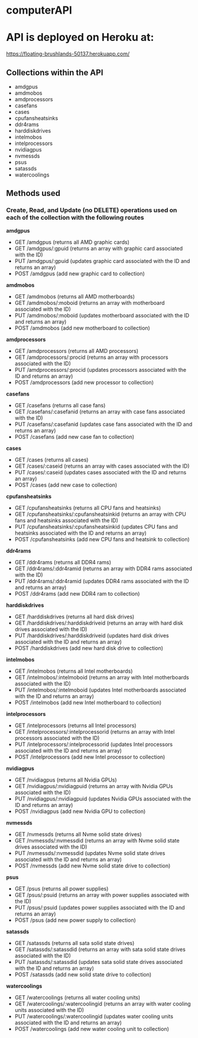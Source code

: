 # computerAPI

# API is deployed on Heroku at:

https://floating-brushlands-50137.herokuapp.com/

## Collections within the API

- amdgpus
- amdmobos
- amdprocessors
- casefans
- cases
- cpufansheatsinks
- ddr4rams
- harddiskdrives
- intelmobos
- intelprocessors
- nvidiagpus
- nvmessds
- psus
- satassds
- watercoolings

## Methods used

### Create, Read, and Update (no DELETE) operations used on each of the collection with the following routes

**amdgpus**

- GET /amdgpus (returns all AMD graphic cards)
- GET /amdgpus/:gpuid (returns an array with graphic card associated with the ID)
- PUT /amdgpus/:gpuid (updates graphic card associated with the ID and returns an array)
- POST /amdgpus (add new graphic card to collection)

**amdmobos**

- GET /amdmobos (returns all AMD motherboards)
- GET /amdmobos/:moboid (returns an array with motherboard associated with the ID)
- PUT /amdmobos/:moboid (updates motherboard associated with the ID and returns an array)
- POST /amdmobos (add new motherboard to collection)

**amdprocessors**

- GET /amdprocessors (returns all AMD processors)
- GET /amdprocessors/:procid (returns an array with processors associated with the ID)
- PUT /amdprocessors/:procid (updates processors associated with the ID and returns an array)
- POST /amdprocessors (add new processor to collection)

**casefans**

- GET /casefans (returns all case fans)
- GET /casefans/:casefanid (returns an array with case fans associated with the ID)
- PUT /casefans/:casefanid (updates case fans associated with the ID and returns an array)
- POST /casefans (add new case fan to collection)

**cases**

- GET /cases (returns all cases)
- GET /cases/:caseid (returns an array with cases associated with the ID)
- PUT /cases/:caseid (updates cases associated with the ID and returns an array)
- POST /cases (add new case to collection)

**cpufansheatsinks**

- GET /cpufansheatsinks (returns all CPU fans and heatsinks)
- GET /cpufansheatsinks/:cpufansheatsinkid (returns an array with CPU fans and heatsinks associated with the ID)
- PUT /cpufansheatsinks/:cpufansheatsinkid (updates CPU fans and heatsinks associated with the ID and returns an array)
- POST /cpufansheatsinks (add new CPU fans and heatsink to collection)

**ddr4rams**

- GET /ddr4rams (returns all DDR4 rams)
- GET /ddr4rams/:ddr4ramid (returns an array with DDR4 rams associated with the ID)
- PUT /ddr4rams/:ddr4ramid (updates DDR4 rams associated with the ID and returns an array)
- POST /ddr4rams (add new DDR4 ram to collection)

**harddiskdrives**

- GET /harddiskdrives (returns all hard disk drives)
- GET /harddiskdrives/:harddiskdriveid (returns an array with hard disk drives associated with the ID)
- PUT /harddiskdrives/:harddiskdriveid (updates hard disk drives associated with the ID and returns an array)
- POST /harddiskdrives (add new hard disk drive to collection)

**intelmobos**

- GET /intelmobos (returns all Intel motherboards)
- GET /intelmobos/:intelmoboid (returns an array with Intel motherboards associated with the ID)
- PUT /intelmobos/:intelmoboid (updates Intel motherboards associated with the ID and returns an array)
- POST /intelmobos (add new Intel motherboard to collection)

**intelprocessors**

- GET /intelprocessors (returns all Intel processors)
- GET /intelprocessors/:intelprocessorid (returns an array with Intel processors associated with the ID)
- PUT /intelprocessors/:intelprocessorid (updates Intel processors associated with the ID and returns an array)
- POST /intelprocessors (add new Intel processor to collection)

**nvidiagpus**

- GET /nvidiagpus (returns all Nvidia GPUs)
- GET /nvidiagpus/:nvidiagpuid (returns an array with Nvidia GPUs associated with the ID)
- PUT /nvidiagpus/:nvidiagpuid (updates Nvidia GPUs associated with the ID and returns an array)
- POST /nvidiagpus (add new Nvidia GPU to collection)

**nvmessds**

- GET /nvmessds (returns all Nvme solid state drives)
- GET /nvmessds/:nvmessdid (returns an array with Nvme solid state drives associated with the ID)
- PUT /nvmessds/:nvmessdid (updates Nvme solid state drives associated with the ID and returns an array)
- POST /nvmessds (add new Nvme solid state drive to collection)

**psus**

- GET /psus (returns all power supplies)
- GET /psus/:psuid (returns an array with power supplies associated with the ID)
- PUT /psus/:psuid (updates power supplies associated with the ID and returns an array)
- POST /psus (add new power supply to collection)

**satassds**

- GET /satassds (returns all sata solid state drives)
- GET /satassds/:satassdid (returns an array with sata solid state drives associated with the ID)
- PUT /satassds/:satassdid (updates sata solid state drives associated with the ID and returns an array)
- POST /satassds (add new solid state drive to collection)

**watercoolings**

- GET /watercoolings (returns all water cooling units)
- GET /watercoolings/:watercoolingid (returns an array with water cooling units associated with the ID)
- PUT /watercoolings/:watercoolingid (updates water cooling units associated with the ID and returns an array)
- POST /watercoolings (add new water cooling unit to collection)
